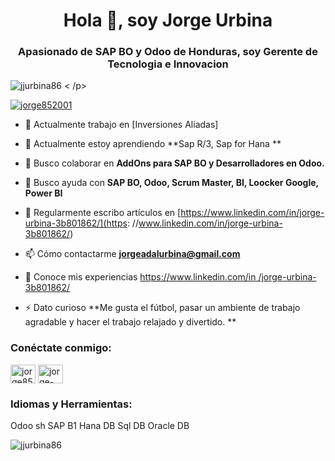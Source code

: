 <h1 align="center">Hola 👋, soy Jorge Urbina</h1>
<h3 align="center">Apasionado de SAP BO y Odoo de Honduras, soy Gerente de Tecnologia e Innovacion</h3>

<p align="left"> <img src="https://komarev.com/ghpvc/?username=jjurbina86&label=Profile%20views&color=0e75b6&style=flat" alt="jjurbina86" /> < /p>

<p align="left"> <a href="https://twitter.com/jorge852001" target="blank"><img src="https://img.shields.io/twitter/follow /jorge852001?logo=twitter&style=for-the-badge" alt="jorge852001" /></a> </p>

- 🔭 Actualmente trabajo en [Inversiones Aliadas]

- 🌱 Actualmente estoy aprendiendo **Sap R/3, Sap for Hana **

- 👯 Busco colaborar en **AddOns para SAP BO y Desarrolladores en Odoo.**

- 🤝 Busco ayuda con **SAP BO, Odoo, Scrum Master, BI, Loocker Google, Power BI**

- 📝 Regularmente escribo artículos en [https://www.linkedin.com/in/jorge-urbina-3b801862/](https: //www.linkedin.com/in/jorge-urbina-3b801862/)

- 📫 Cómo contactarme **jorgeadalurbina@gmail.com**

- 📄 Conoce mis experiencias [https://www.linkedin.com/in /jorge-urbina-3b801862/](https://www.linkedin.com/in/jorge-urbina-3b801862/)

- ⚡ Dato curioso **Me gusta el fútbol, ​​pasar un ambiente de trabajo agradable y hacer el trabajo relajado y divertido. **

<h3 align="left">Conéctate conmigo:</h3>
<p align="left">
<a href="https://twitter.com/jorge852001" target="blank"><img align="center" src="https://raw.githubusercontent.com/rahuldkjain/github-profile-readme-generator /master/src/images/icons/Social/twitter.svg" alt="jorge852001" height="30" width="40" /></a>
<a href="https://linkedin.com/in /jorge-urbina-3b801862" target="blank"><img align="center" src="https://raw.githubusercontent.com/rahuldkjain/github-profile-readme-generator/master/src/images/icons /Social/linked-in-alt.svg" alt="jorge-urbina-3b801862" height="30" width="40" /></a>
</p>

<h3 align="left">Idiomas y Herramientas:</h3>
<p align="left">
  <a>
  Odoo sh
  SAP B1
  Hana DB
  Sql DB
  Oracle DB
  </a> 
  </p>

<p><img align="center" src="https://github-readme-stats.vercel.app/api/top-langs?username=jjurbina86&show_icons=true&locale=en&layout=compact" alt="jjurbina86" /> </p>
